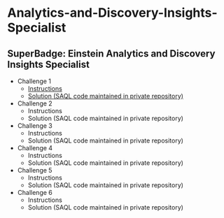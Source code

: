 # Analytics-and-Discovery-Insights-Specialist
## SuperBadge: Einstein Analytics and Discovery Insights Specialist

* Challenge 1
  *   [Instructions](https://github.com/bsharphd/Analytics_and_Discovery_Insights_Specialist/wiki/4.-Requirements-Detail-Part-1)
  *   [Solution (SAQL code maintained in private repository)](https://github.com/bsharphd/Analytics_and_Discovery_Insights_Specialist/wiki/4.1-Solution-1)
* Challenge 2
  *   Instructions
  *   Solution (SAQL code maintained in private repository)
* Challenge 3
  *   Instructions
  *   Solution (SAQL code maintained in private repository)
* Challenge 4
  *   Instructions
  *   Solution (SAQL code maintained in private repository)
* Challenge 5
  *   Instructions
  *   Solution (SAQL code maintained in private repository)
* Challenge 6
  *   Instructions
  *   Solution (SAQL code maintained in private repository)
